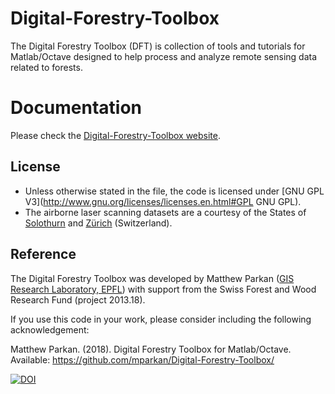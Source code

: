 # Digital-Forestry-Toolbox
The Digital Forestry Toolbox (DFT) is collection of tools and tutorials for Matlab/Octave designed to help process and analyze remote sensing data related to forests.

# Documentation

Please check the [Digital-Forestry-Toolbox website](http://mparkan.github.io/Digital-Forestry-Toolbox/). 

## License

* Unless otherwise stated in the file, the code is licensed under [GNU GPL V3](http://www.gnu.org/licenses/licenses.en.html#GPL GNU GPL).
* The airborne laser scanning datasets are a courtesy of the States of [Solothurn](http://www.sogis1.so.ch/map/lidar) and [Zürich](http://www.geolion.zh.ch/geodatensatz/show?gdsid=343) (Switzerland).

## Reference

The Digital Forestry Toolbox was developed by Matthew Parkan ([GIS Research Laboratory, EPFL](https://lasig.epfl.ch/)) with support from the Swiss Forest and Wood Research Fund (project 2013.18).

If you use this code in your work, please consider including the following acknowledgement: 

Matthew Parkan. (2018). Digital Forestry Toolbox for Matlab/Octave. Available: https://github.com/mparkan/Digital-Forestry-Toolbox/

[![DOI](https://zenodo.org/badge/58712667.svg)](https://zenodo.org/badge/latestdoi/58712667)
